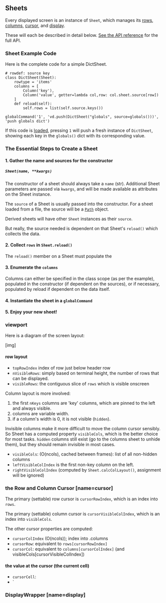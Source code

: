 
## Sheets

Every displayed screen is an instance of `Sheet`, which manages its [rows](#reload), [columns](/column), [cursor](#cursor), and [display](#display).

These will each be described in detail below.  [See the API reference](/api/Sheet) for the full API.

### Sheet Example Code

Here is the complete code for a simple DictSheet.

```
# rowdef: source key
class DictSheet(Sheet):
    rowtype = 'items'
    columns = [
        Column('key'),
        Column('value', getter=lambda col,row: col.sheet.source[row])
    ]
    def reload(self):
        self.rows = list(self.source.keys())

globalCommand('1', 'vd.push(DictSheet("globals", source=globals()))', 'push globals dict')
```

If this code is [loaded](/design/addons), pressing `1` will push a fresh instance of `DictSheet`, showing each key in the `globals()` dict with its corresponding value.

### The Essential Steps to Create a Sheet

#### 1. Gather the name and sources for the constructor

##### `Sheet(name, **kwargs)`

The constructor of a sheet should always take a `name` (str).  Additional Sheet parameters are passed via `kwargs`, and will be made available as attributes on the Sheet instance.

The `source` of a Sheet is usually passed into the constructor.  For a sheet loaded from a file, the source will be a [`Path`](/api/Path) object.

Derived sheets will have other `Sheet` instances as their `source`.

But really, the source needed is dependent on that Sheet's `reload()` which collects the data.

#### 2. Collect `rows` in `Sheet.reload()`

The `reload()` member on a Sheet must populate the 

#### 3. Enumerate the `columns`

Columns can either be specified in the class scope (as per the example), populated in the constructor (if dependent on the sources), or if necessary, populated by reload if dependent on the data itself.

#### 4. Instantiate the sheet in a `globalCommand`

#### 5. Enjoy your new sheet!

### viewport

Here is a diagram of the screen layout:

[img]

#### row layout

- `topRowIndex` index of row just below header row
- `nVisibleRows`: simply based on terminal height, the number of rows that can be displayed.
- `visibleRows`: the contiguous slice of `rows` which is visible onscreen

Column layout is more involved:

1. the first `nKeys` columns are 'key' columns, which are pinned to the left and always visible.
2. columns are variable width.
3. if a column's width is 0, it is not visible (`hidden`).

Invisible columns make it more difficult to move the column cursor sensibly.  So Sheet has a computed property `visibleCols`, which is the better choice for most tasks.  `hidden` columns still exist (go to the `C`olumns sheet to unhide them), but they should remain invisible in most cases.

- `visibleCols`: (O(ncols), cached between frames): list of all non-hidden columns
- `leftVisibleColIndex` is the first non-key column on the left.
- `rightVisibleColIndex` (computed by `Sheet.calcColLayout()`, assignment will be ignored)

### the Row and Column Cursor [name=cursor]

The primary (settable) row cursor is `cursorRowIndex`, which is an index into `rows`.

The primary (settable) column cursor is `cursorVisibleColIndex`, which is an index into `visibleCols`.

The other cursor properties are computed:

- `cursorColIndex` (O(ncols)); index into .columns
- `cursorRow`: equivalent to `rows[cursorRowIndex]`
- `cursorCol`: equivalent to `columns[cursorColIndex]` (and visibleCols[cursorVisibleColIndex])

#### the value at the cursor (the current cell)

- `cursorCell`:
- `

### DisplayWrapper [name=display]

